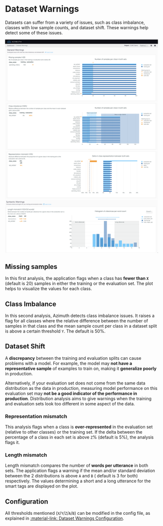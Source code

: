 # Dataset Warnings

Datasets can suffer from a variety of issues, such as class imbalance, classes with low sample counts, and dataset shift. These warnings help detect some of these issues.

![](../_static/images/dataset-warnings/dataset-warnings-1.png)
![](../_static/images/dataset-warnings/dataset-warnings-2.png)
![](../_static/images/dataset-warnings/dataset-warnings-3.png)
![](../_static/images/dataset-warnings/dataset-warnings-4.png)

## Missing samples

In this first analysis, the application flags when a class has **fewer than `X`** (default is 20)
samples in either the training or the evaluation set. The plot helps to visualize the values for
each class.

## Class Imbalance

In this second analysis, Azimuth detects class imbalance issues. It raises a flag for all classes
where the relative difference between the number of samples in that class and the mean sample count per class in a dataset split is above
a certain threshold `Y`. The default is 50%.

## Dataset Shift

A **discrepancy** between the training and evaluation splits can cause problems with a model. For
example, the model may **not have a representative sample** of examples to train on, making it **generalize poorly**
in production.

Alternatively, if your evaluation set does not come from the same data distribution as the data in production, measuring model performance on this evaluation set may **not be a good indicator of the performance in production**. Distribution analysis aims to give
warnings when the training and evaluation sets look too different in some aspect of the data.

### Representation mismatch

This analysis flags when a class is **over-represented** in the evaluation set (relative to
other classes) or the training set. If the delta between the percentage of a class in each set is
above `Z`% (default is 5%), the analysis flags it.

### Length mismatch

Length mismatch compares the number of **words per utterance** in both sets. The application flags
a warning if the mean and/or standard deviation between the 2 distributions is above `A` and `B` (
default is 3 for both) respectively.
The values determining a short and a long utterance for the smart tags are displayed on the plot.

## Configuration

All thresholds mentioned (`X`/`Y`/`Z`/`A`/`B`) can be modified in the config file, as explained
in [:material-link: Dataset Warnings Configuration](../reference/configuration/analyses/dataset_warnings.md).
